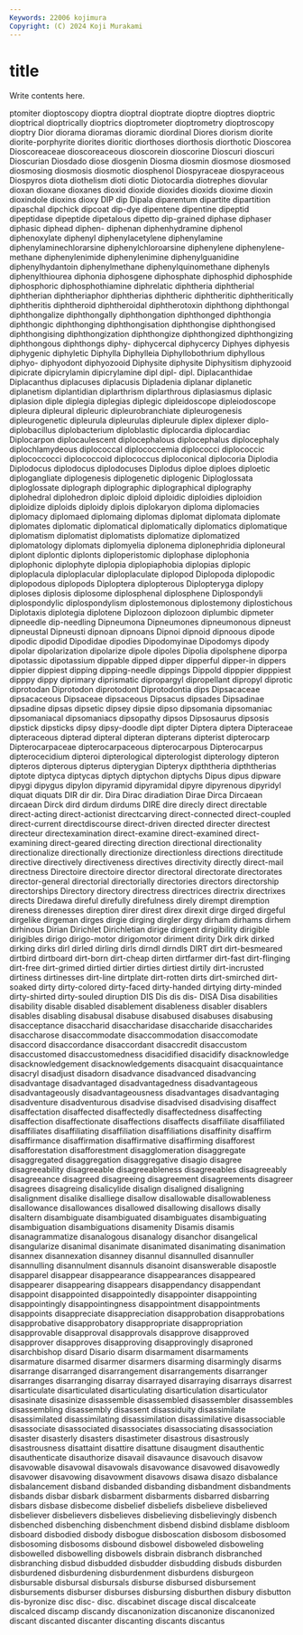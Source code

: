 ```yaml
---
Keywords: 22006 kojimura
Copyright: (C) 2024 Koji Murakami
---
```


# title

Write contents here.



ptomiter dioptoscopy
dioptra dioptral dioptrate dioptre dioptres dioptric dioptrical dioptrically dioptrics dioptrometer
dioptrometry dioptroscopy dioptry Dior diorama dioramas dioramic diordinal Diores diorism
diorite diorite-porphyrite diorites dioritic diorthoses diorthosis diorthotic Dioscorea Dioscoreaceae dioscoreaceous
dioscorein dioscorine Dioscuri dioscuri Dioscurian Diosdado diose diosgenin Diosma diosmin
diosmose diosmosed diosmosing diosmosis diosmotic diosphenol Diospyraceae diospyraceous Diospyros diota
diothelism dioti diotic Diotocardia diotrephes diovular dioxan dioxane dioxanes dioxid
dioxide dioxides dioxids dioxime dioxin dioxindole dioxins dioxy DIP dip
Dipala diparentum dipartite dipartition dipaschal dipchick dipcoat dip-dye dipentene dipentine
dipeptid dipeptidase dipeptide dipetalous dipetto dip-grained diphase diphaser diphasic diphead
diphen- diphenan diphenhydramine diphenol diphenoxylate diphenyl diphenylacetylene diphenylamine diphenylaminechlorarsine diphenylchloroarsine
diphenylene diphenylene-methane diphenylenimide diphenylenimine diphenylguanidine diphenylhydantoin diphenylmethane diphenylquinomethane diphenyls diphenylthiourea
diphonia diphosgene diphosphate diphosphid diphosphide diphosphoric diphosphothiamine diphrelatic diphtheria diphtherial
diphtherian diphtheriaphor diphtherias diphtheric diphtheritic diphtheritically diphtheritis diphtheroid diphtheroidal diphtherotoxin
diphthong diphthongal diphthongalize diphthongally diphthongation diphthonged diphthongia diphthongic diphthonging diphthongisation
diphthongise diphthongised diphthongising diphthongization diphthongize diphthongized diphthongizing diphthongous diphthongs diphy-
diphycercal diphycercy Diphyes diphyesis diphygenic diphyletic Diphylla Diphylleia Diphyllobothrium diphyllous
diphyo- diphyodont diphyozooid Diphysite diphysite Diphysitism diphyzooid dipicrate dipicrylamin dipicrylamine
dipl dipl- dipl. Diplacanthidae Diplacanthus diplacuses diplacusis Dipladenia diplanar diplanetic
diplanetism diplantidian diplarthrism diplarthrous diplasiasmus diplasic diplasion diple diplegia diplegias
diplegic dipleidoscope dipleiodoscope dipleura dipleural dipleuric dipleurobranchiate dipleurogenesis dipleurogenetic dipleurula
dipleurulas dipleurule diplex diplexer diplo- diplobacillus diplobacterium diploblastic diplocardia diplocardiac
Diplocarpon diplocaulescent diplocephalous diplocephalus diplocephaly diplochlamydeous diplococcal diplococcemia diplococci diplococcic
diplococcocci diplococcoid diplococcus diploconical diplocoria Diplodia Diplodocus diplodocus diplodocuses Diplodus
diploe diploes diploetic diplogangliate diplogenesis diplogenetic diplogenic Diploglossata diploglossate diplograph
diplographic diplographical diplography diplohedral diplohedron diploic diploid diploidic diploidies diploidion
diploidize diploids diploidy diplois diplokaryon diploma diplomacies diplomacy diplomaed diplomaing
diplomas diplomat diplomata diplomate diplomates diplomatic diplomatical diplomatically diplomatics diplomatique
diplomatism diplomatist diplomatists diplomatize diplomatized diplomatology diplomats diplomyelia diplonema diplonephridia
diploneural diplont diplontic diplonts diploperistomic diplophase diplophonia diplophonic diplophyte diplopia
diplopiaphobia diplopias diplopic diploplacula diploplacular diploplaculate diplopod Diplopoda diplopodic diplopodous
diplopods Diploptera diplopterous Diplopteryga diplopy diploses diplosis diplosome diplosphenal diplosphene
Diplospondyli diplospondylic diplospondylism diplostemonous diplostemony diplostichous Diplotaxis diplotegia diplotene Diplozoon
diplozoon diplumbic dipmeter dipneedle dip-needling Dipneumona Dipneumones dipneumonous dipneust dipneustal
Dipneusti dipnoan dipnoans Dipnoi dipnoid dipnoous dipode dipodic dipodid Dipodidae
dipodies Dipodomyinae Dipodomys dipody dipolar dipolarization dipolarize dipole dipoles Dipolia
dipolsphene diporpa dipotassic dipotassium dippable dipped dipper dipperful dipper-in dippers
dippier dippiest dipping dipping-needle dippings Dippold dipppier dipppiest dipppy dippy
diprimary diprismatic dipropargyl dipropellant dipropyl diprotic diprotodan Diprotodon diprotodont Diprotodontia
dips Dipsacaceae dipsacaceous Dipsaceae dipsaceous Dipsacus dipsades Dipsadinae dipsadine dipsas
dipsetic dipsey dipsie dipso dipsomania dipsomaniac dipsomaniacal dipsomaniacs dipsopathy dipsos
Dipsosaurus dipsosis dipstick dipsticks dipsy dipsy-doodle dipt dipter Diptera diptera
Dipteraceae dipteraceous dipterad dipteral dipteran dipterans dipterist dipterocarp Dipterocarpaceae dipterocarpaceous
dipterocarpous Dipterocarpus dipterocecidium dipteroi dipterological dipterologist dipterology dipteron dipteros dipterous
dipterus dipterygian Dipteryx dipththeria dipththerias diptote diptyca diptycas diptych diptychon
diptychs Dipus dipus dipware dipygi dipygus dipylon dipyramid dipyramidal dipyre
dipyrenous dipyridyl diquat diquats DIR dir dir. Dira Dirac diradiation
Dirae Dirca Dircaean dircaean Dirck dird dirdum dirdums DIRE dire
direcly direct directable direct-acting direct-actionist directcarving direct-connected direct-coupled direct-current directdiscourse
direct-driven directed directer directest directeur directexamination direct-examine direct-examined direct-examining direct-geared
directing direction directional directionality directionalize directionally directionize directionless directions directitude
directive directively directiveness directives directivity directly direct-mail directness Directoire directoire
director directoral directorate directorates director-general directorial directorially directories directors directorship
directorships Directory directory directress directrices directrix directrixes directs Diredawa direful
direfully direfulness direly dirempt diremption direness direnesses direption direr direst
direx direxit dirge dirged dirgeful dirgelike dirgeman dirges dirgie dirging
dirgler dirgy dirham dirhams dirhem dirhinous Dirian Dirichlet Dirichletian dirige
dirigent dirigibility dirigible dirigibles dirigo dirigo-motor dirigomotor diriment dirity Dirk
dirk dirked dirking dirks dirl dirled dirling dirls dirndl dirndls
DIRT dirt dirt-besmeared dirtbird dirtboard dirt-born dirt-cheap dirten dirtfarmer dirt-fast
dirt-flinging dirt-free dirt-grimed dirtied dirtier dirties dirtiest dirtily dirt-incrusted dirtiness
dirtinesses dirt-line dirtplate dirt-rotten dirts dirt-smirched dirt-soaked dirty dirty-colored dirty-faced
dirty-handed dirtying dirty-minded dirty-shirted dirty-souled diruption DIS Dis dis dis-
DISA Disa disabilities disability disable disabled disablement disableness disabler disablers
disables disabling disabusal disabuse disabused disabuses disabusing disacceptance disaccharid disaccharidase
disaccharide disaccharides disaccharose disaccommodate disaccommodation disaccomodate disaccord disaccordance disaccordant disaccredit
disaccustom disaccustomed disaccustomedness disacidified disacidify disacknowledge disacknowledgement disacknowledgements disacquaint disacquaintance
disacryl disadjust disadorn disadvance disadvanced disadvancing disadvantage disadvantaged disadvantagedness disadvantageous
disadvantageously disadvantageousness disadvantages disadvantaging disadventure disadventurous disadvise disadvised disadvising disaffect
disaffectation disaffected disaffectedly disaffectedness disaffecting disaffection disaffectionate disaffections disaffects disaffiliate
disaffiliated disaffiliates disaffiliating disaffiliation disaffiliations disaffinity disaffirm disaffirmance disaffirmation disaffirmative
disaffirming disafforest disafforestation disafforestment disagglomeration disaggregate disaggregated disaggregation disaggregative disagio
disagree disagreeability disagreeable disagreeableness disagreeables disagreeably disagreeance disagreed disagreeing disagreement
disagreements disagreer disagrees disagreing disalicylide disalign disaligned disaligning disalignment disalike
disalliege disallow disallowable disallowableness disallowance disallowances disallowed disallowing disallows disally
disaltern disambiguate disambiguated disambiguates disambiguating disambiguation disambiguations disamenity Disamis disamis
disanagrammatize disanalogous disanalogy disanchor disangelical disangularize disanimal disanimate disanimated disanimating
disanimation disannex disannexation disanney disannul disannulled disannuller disannulling disannulment disannuls
disanoint disanswerable disapostle disapparel disappear disappearance disappearances disappeared disappearer disappearing
disappears disappendancy disappendant disappoint disappointed disappointedly disappointer disappointing disappointingly disappointingness
disappointment disappointments disappoints disappreciate disappreciation disapprobation disapprobations disapprobative disapprobatory disappropriate
disappropriation disapprovable disapproval disapprovals disapprove disapproved disapprover disapproves disapproving disapprovingly
disaproned disarchbishop disard Disario disarm disarmament disarmaments disarmature disarmed disarmer
disarmers disarming disarmingly disarms disarrange disarranged disarrangement disarrangements disarranger disarranges
disarranging disarray disarrayed disarraying disarrays disarrest disarticulate disarticulated disarticulating disarticulation
disarticulator disasinate disasinize disassemble disassembled disassembler disassembles disassembling disassembly disassent
disassiduity disassimilate disassimilated disassimilating disassimilation disassimilative disassociable disassociate disassociated disassociates
disassociating disassociation disaster disasterly disasters disastimeter disastrous disastrously disastrousness disattaint
disattire disattune disaugment disauthentic disauthenticate disauthorize disavail disavaunce disavouch disavow
disavowable disavowal disavowals disavowance disavowed disavowedly disavower disavowing disavowment disavows
disawa disazo disbalance disbalancement disband disbanded disbanding disbandment disbandments disbands
disbar disbark disbarment disbarments disbarred disbarring disbars disbase disbecome disbelief
disbeliefs disbelieve disbelieved disbeliever disbelievers disbelieves disbelieving disbelievingly disbench disbenched
disbenching disbenchment disbend disbind disblame disbloom disboard disbodied disbody disbogue
disboscation disbosom disbosomed disbosoming disbosoms disbound disbowel disboweled disboweling disbowelled
disbowelling disbowels disbrain disbranch disbranched disbranching disbud disbudded disbudder disbudding
disbuds disburden disburdened disburdening disburdenment disburdens disburgeon disbursable disbursal disbursals
disburse disbursed disbursement disbursements disburser disburses disbursing disburthen disbury disbutton
dis-byronize disc disc- disc. discabinet discage discal discalceate discalced discamp
discandy discanonization discanonize discanonized discant discanted discanter discanting discants discantus
